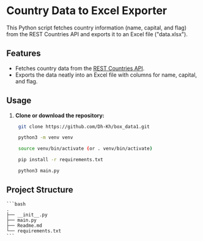 # Country Data to Excel Exporter

This Python script fetches country information (name, capital, and flag) from the REST Countries API and exports it to an Excel file ("data.xlsx").

## Features

* Fetches country data from the [REST Countries API](https://restcountries.com).
* Exports the data neatly into an Excel file with columns for name, capital, and flag.

## Usage

1. **Clone or download the repository:**

   ```bash
    git clone https://github.com/Dh-Kh/box_data1.git

    python3 -m venv venv

    source venv/bin/activate (or . venv/bin/activate)

    pip install -r requirements.txt

    python3 main.py
   ```

## Project Structure
    ```bash
    .
    ├── __init__.py
    ├── main.py
    ├── Readme.md
    └── requirements.txt
    ```